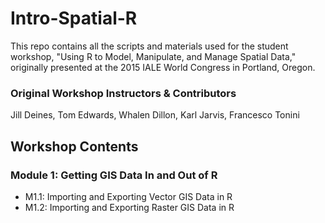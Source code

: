 # Intro-Spatial-R
This repo contains all the scripts and materials used for the student workshop, "Using R to Model, Manipulate, and Manage Spatial Data," originally presented at the 2015 IALE World Congress in Portland, Oregon.

### Original Workshop Instructors & Contributors
Jill Deines, Tom Edwards, Whalen Dillon, Karl Jarvis, Francesco Tonini

## Workshop Contents
### Module 1: Getting GIS Data In and Out of R
* M1.1: Importing and Exporting Vector GIS Data in R
* M1.2: Importing and Exporting Raster GIS Data in R
